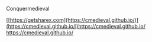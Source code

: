 Conquermedieval

[[[https://getsharex.com](https://cmedieval.github.io/)](https://cmedieval.github.io/l)https://cmedieval.github.io/
](https://cmedieval.github.io/)https://cmedieval.github.io/
